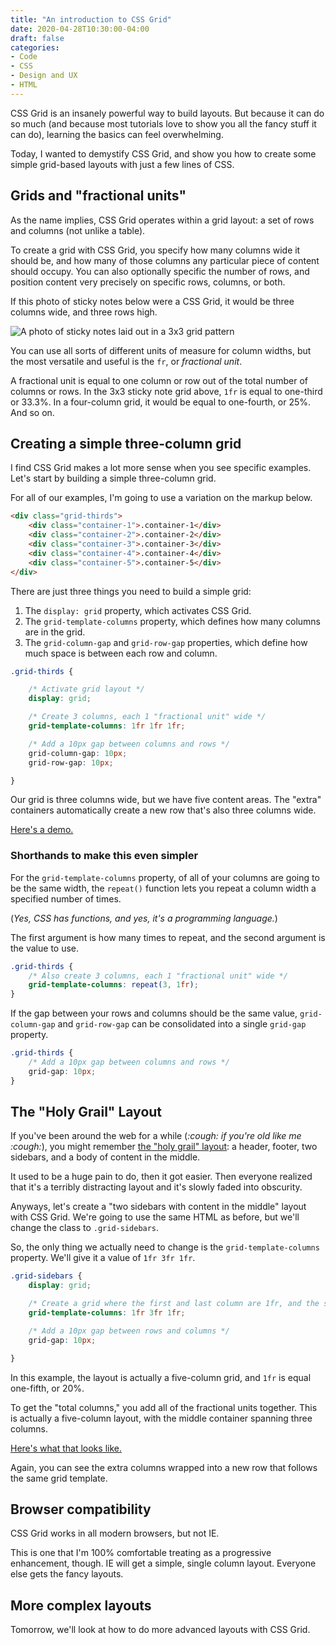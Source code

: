 ```yaml
---
title: "An introduction to CSS Grid"
date: 2020-04-28T10:30:00-04:00
draft: false
categories:
- Code
- CSS
- Design and UX
- HTML
---
```


CSS Grid is an insanely powerful way to build layouts. But because it can do so much (and because most tutorials love to show you all the fancy stuff it can do), learning the basics can feel overwhelming.

Today, I wanted to demystify CSS Grid, and show you how to create some simple grid-based layouts with just a few lines of CSS.

## Grids and "fractional units"

As the name implies, CSS Grid operates within a grid layout: a set of rows and columns (not unlike a table).

To create a grid with CSS Grid, you specify how many columns wide it should be, and how many of those columns any particular piece of content should occupy. You can also optionally specific the number of rows, and position content very precisely on specific rows, columns, or both.

If this photo of sticky notes below were a CSS Grid, it would be three columns wide, and three rows high.

<img alt="A photo of sticky notes laid out in a 3x3 grid pattern" src="/img/articles/grid.jpg">

You can use all sorts of different units of measure for column widths, but the most versatile and useful is the `fr`, or _fractional unit_.

A fractional unit is equal to one column or row out of the total number of columns or rows. In the 3x3 sticky note grid above, `1fr` is equal to one-third or 33.3%. In a four-column grid, it would be equal to one-fourth, or 25%. And so on.

## Creating a simple three-column grid

I find CSS Grid makes a lot more sense when you see specific examples. Let's start by building a simple three-column grid.

For all of our examples, I'm going to use a variation on the markup below.

```html
<div class="grid-thirds">
	<div class="container-1">.container-1</div>
	<div class="container-2">.container-2</div>
	<div class="container-3">.container-3</div>
	<div class="container-4">.container-4</div>
	<div class="container-5">.container-5</div>
</div>
```

There are just three things you need to build a simple grid:

1. The `display: grid` property, which activates CSS Grid.
2. The `grid-template-columns` property, which defines how many columns are in the grid.
3. The `grid-column-gap` and `grid-row-gap` properties, which define how much space is between each row and column.

```css
.grid-thirds {

	/* Activate grid layout */
	display: grid;

	/* Create 3 columns, each 1 "fractional unit" wide */
	grid-template-columns: 1fr 1fr 1fr;

	/* Add a 10px gap between columns and rows */
	grid-column-gap: 10px;
	grid-row-gap: 10px;

}
```

Our grid is three columns wide, but we have five content areas. The "extra" containers automatically create a new row that's also three columns wide.

[Here's a demo.](https://codepen.io/cferdinandi/pen/KKdqexa)

### Shorthands to make this even simpler

For the `grid-template-columns` property, of all of your columns are going to be the same width, the `repeat()` function lets you repeat a column width a specified number of times.

(*Yes, CSS has functions, and yes, it's a programming language.*)

The first argument is how many times to repeat, and the second argument is the value to use.

```css
.grid-thirds {
	/* Also create 3 columns, each 1 "fractional unit" wide */
	grid-template-columns: repeat(3, 1fr);
}
```

If the gap between your rows and columns should be the same value, `grid-column-gap` and `grid-row-gap` can be consolidated into a single `grid-gap` property.

```css
.grid-thirds {
	/* Add a 10px gap between columns and rows */
	grid-gap: 10px;
}
```

## The "Holy Grail" Layout

If you've been around the web for a while (*:cough: if you're old like me :cough:*), you might remember [the "holy grail" layout](https://csslayout.io/patterns/holy-grail/): a header, footer, two sidebars, and a body of content in the middle.

It used to be a huge pain to do, then it got easier. Then everyone realized that it's a terribly distracting layout and it's slowly faded into obscurity.

Anyways, let's create a "two sidebars with content in the middle" layout with CSS Grid. We're going to use the same HTML as before, but we'll change the class to `.grid-sidebars`.

So, the only thing we actually need to change is the `grid-template-columns` property. We'll give it a value of `1fr 3fr 1fr`.

```css
.grid-sidebars {
	display: grid;

	/* Create a grid where the first and last column are 1fr, and the second is twice as wide */
	grid-template-columns: 1fr 3fr 1fr;

	/* Add a 10px gap between rows and columns */
	grid-gap: 10px;

}
```

In this example, the layout is actually a five-column grid, and `1fr` is equal one-fifth, or 20%.

To get the "total columns," you add all of the fractional units together. This is actually a five-column layout, with the middle container spanning three columns.

[Here's what that looks like.](https://codepen.io/cferdinandi/pen/NWGgzZb)

Again, you can see the extra columns wrapped into a new row that follows the same grid template.


## Browser compatibility

CSS Grid works in all modern browsers, but not IE.

This is one that I'm 100% comfortable treating as a progressive enhancement, though. IE will get a simple, single column layout. Everyone else gets the fancy layouts.


## More complex layouts

Tomorrow, we'll look at how to do more advanced layouts with CSS Grid.